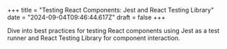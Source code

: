 +++
title = "Testing React Components: Jest and React Testing Library"
date = "2024-09-04T09:46:44.617Z"
draft = false
+++

Dive into best practices for testing React components using Jest as a test runner and React Testing Library for component interaction.
        